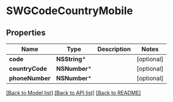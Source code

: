 # SWGCodeCountryMobile

## Properties
Name | Type | Description | Notes
------------ | ------------- | ------------- | -------------
**code** | **NSString*** |  | [optional] 
**countryCode** | **NSNumber*** |  | [optional] 
**phoneNumber** | **NSNumber*** |  | [optional] 

[[Back to Model list]](../README.md#documentation-for-models) [[Back to API list]](../README.md#documentation-for-api-endpoints) [[Back to README]](../README.md)


